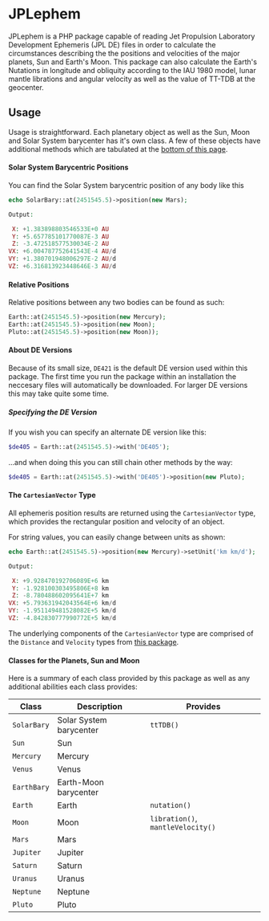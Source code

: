 JPLephem
========
JPLephem is a PHP package capable of reading Jet Propulsion Laboratory Development Ephemeris (JPL DE) files in order to calculate the circumstances describing the the positions and velocities of the major planets, Sun and Earth's Moon. This package can also calculate the Earth's Nutations in longitude and obliquity according to the IAU 1980 model, lunar mantle librations and angular velocity as well as the value of TT-TDB at the geocenter.


Usage
-----

Usage is straightforward. Each planetary object as well as the Sun, Moon and Solar System barycenter has it's own class. A few of these objects have additional methods which are tabulated at the [bottom of this page](https://github.com/marando/JPLephem/blob/dev/README.md#classes-for-the-planets-sun-and-moon).


#### Solar System Barycentric Positions

You can find the Solar System barycentric position of any body like this
```php
echo SolarBary::at(2451545.5)->position(new Mars);

Output:

 X: +1.383898803546533E+0 AU
 Y: +5.657785101770087E-3 AU
 Z: -3.472518577530034E-2 AU
VX: +6.004787752641543E-4 AU/d
VY: +1.380701948006297E-2 AU/d
VZ: +6.316813923448646E-3 AU/d
```

#### Relative Positions
Relative positions between any two bodies can be found as such:
```php
Earth::at(2451545.5)->position(new Mercury);
Earth::at(2451545.5)->position(new Moon);
Pluto::at(2451545.5)->position(new Moon));
```

#### About DE Versions
Because of its small size, `DE421` is the default DE version used within this package. The first time you run the package within an installation the neccesary files will automatically be downloaded. For larger DE versions this may take quite some time.

##### Specifying the DE Version

If you wish you can specify an alternate DE version like this:
```php
$de405 = Earth::at(2451545.5)->with('DE405');
```
…and when doing this you can still chain other methods by the way:
```php
$de405 = Earth::at(2451545.5)->with('DE405')->position(new Pluto);
```


#### The `CartesianVector` Type
All ephemeris position results are returned using the `CartesianVector` type, which provides the rectangular position and velocity of an object.

For string values, you can easily change between units as shown:
```php
echo Earth::at(2451545.5)->position(new Mercury)->setUnit('km km/d');

Output:

 X: +9.928470192706089E+6 km
 Y: -1.928100303495806E+8 km
 Z: -8.780488602095641E+7 km
VX: +5.793631942043564E+6 km/d
VY: -1.951149481528082E+5 km/d
VZ: -4.842830777990772E+5 km/d
```

The underlying components of the `CartesianVector` type are comprised of the `Distance` and `Velocity` types from [this package](https://github.com/marando/Units).




#### Classes for the Planets, Sun and Moon
Here is a summary of each class provided by this package as well as any additional abilities each class provides:

Class       | Description             | Provides
------------|-------------------------|---------------------------------
`SolarBary` | Solar System barycenter | `ttTDB()`
`Sun`       | Sun                     |
`Mercury`   | Mercury                 |
`Venus`     | Venus                   |
`EarthBary` | Earth-Moon barycenter   |
`Earth`     | Earth                   | `nutation()`
`Moon`      | Moon                    | `libration()`, `mantleVelocity()`
`Mars`      | Mars                    |
`Jupiter`   | Jupiter                 |
`Saturn`    | Saturn                  |
`Uranus`    | Uranus                  |
`Neptune`   | Neptune                 |
`Pluto`     | Pluto                   |


